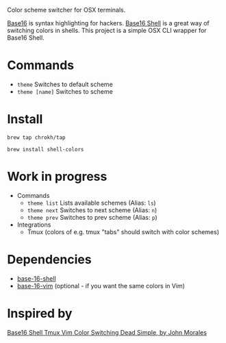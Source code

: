 Color scheme switcher for OSX terminals.

[Base16] is syntax highlighting for hackers.
[Base16 Shell] is a great way of switching colors in shells.
This project is a simple OSX CLI wrapper for Base16 Shell.



# Commands

- `theme` Switches to default scheme
- `theme [name]` Switches to scheme



# Install

`brew tap chrokh/tap`

`brew install shell-colors`



# Work in progress

- Commands
    - `theme list` Lists available schemes (Alias: `ls`)
    - `theme next` Switches to next scheme (Alias: `n`)
    - `theme prev` Switches to prev scheme (Alias: `p`)
- Integrations
    - Tmux (colors of e.g. tmux "tabs" should switch with color schemes)


# Dependencies

- [base-16-shell](https://github.com/chriskempson/base16-shell)
- [base-16-vim](https://github.com/chriskempson/base16-vim) (optional - if you want the same colors in Vim)



# Inspired by

[Base16 Shell Tmux Vim Color Switching Dead Simple, by John Morales](http://johnmorales.com/blog/2015/01/09/base16-shell-tmux-vim-color-switching-dead-simple/)


[Base16 Shell]: https://github.com/chriskempson/base16-shell
[Base16]: https://github.com/chriskempson/base16
